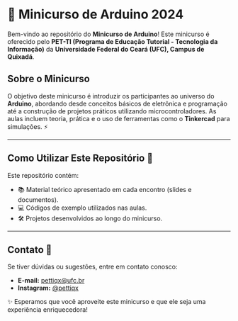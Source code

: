# 🔵 Minicurso de Arduino 2024

Bem-vindo ao repositório do **Minicurso de Arduino**! Este minicurso é oferecido pelo **PET-TI (Programa de Educação Tutorial - Tecnologia da Informação)** da **Universidade Federal do Ceará (UFC), Campus de Quixadá**.

## Sobre o Minicurso

O objetivo deste minicurso é introduzir os participantes ao universo do **Arduino**, abordando desde conceitos básicos de eletrônica e programação até a construção de projetos práticos utilizando microcontroladores. As aulas incluem teoria, prática e o uso de ferramentas como o **Tinkercad** para simulações. ⚡

---

## Como Utilizar Este Repositório 📂

Este repositório contém:
- 📚 Material teórico apresentado em cada encontro (slides e documentos).
- 💻 Códigos de exemplo utilizados nas aulas.
- 🛠️ Projetos desenvolvidos ao longo do minicurso.

---

## Contato 📩

Se tiver dúvidas ou sugestões, entre em contato conosco:
- **E-mail:** pettiqx@ufc.br  
- **Instagram:** [@pettiqx](https://www.instagram.com/pettiqx/)

✨ Esperamos que você aproveite este minicurso e que ele seja uma experiência enriquecedora!
